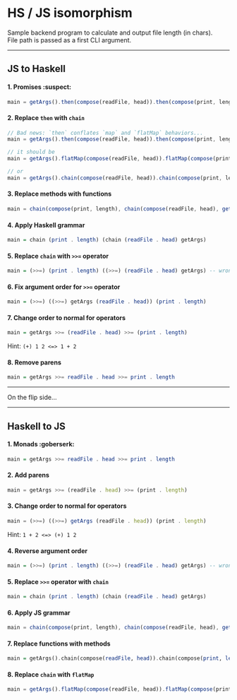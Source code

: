 # HS / JS isomorphism

Sample backend program to calculate and output file length (in chars).<br/>
File path is passed as a first CLI argument.

---

## JS to Haskell

#### 1. Promises :suspect:
```js
main = getArgs().then(compose(readFile, head)).then(compose(print, length))
```

#### 2. Replace `then` with `chain`
```js
// Bad news: `then` conflates `map` and `flatMap` behaviors... 
main = getArgs().then(compose(readFile, head)).then(compose(print, length)) 

// it should be
main = getArgs().flatMap(compose(readFile, head)).flatMap(compose(print, length))

// or
main = getArgs().chain(compose(readFile, head)).chain(compose(print, length))
```

#### 3. Replace methods with functions
```js
main = chain(compose(print, length), chain(compose(readFile, head), getArgs()))
```

#### 4. Apply Haskell grammar
```hs
main = chain (print . length) (chain (readFile . head) getArgs)
```

#### 5. Replace `chain` with `>>=` operator
```hs
main = (>>=) (print . length) ((>>=) (readFile . head) getArgs) -- wrong argument order
```

#### 6. Fix argument order for `>>=` operator
```hs
main = (>>=) ((>>=) getArgs (readFile . head)) (print . length)
```

#### 7. Change order to normal for operators
```hs
main = getArgs >>= (readFile . head) >>= (print . length)
```

Hint: `(+) 1 2 <=> 1 + 2`

#### 8. Remove parens
```hs
main = getArgs >>= readFile . head >>= print . length
```

---

On the flip side... 

---

## Haskell to JS

#### 1. Monads :goberserk: 
```hs
main = getArgs >>= readFile . head >>= print . length
```

#### 2. Add parens
```js
main = getArgs >>= (readFile . head) >>= (print . length)
```

#### 3. Change order to normal for operators
```js
main = (>>=) ((>>=) getArgs (readFile . head)) (print . length)
```

Hint: `1 + 2 <=> (+) 1 2`

#### 4. Reverse argument order
```hs
main = (>>=) (print . length) ((>>=) (readFile . head) getArgs) -- wrong argument order
```

#### 5. Replace `>>=` operator with `chain` 
```hs
main = chain (print . length) (chain (readFile . head) getArgs) 
```

#### 6. Apply JS grammar
```js
main = chain(compose(print, length), chain(compose(readFile, head), getArgs())) 
```

#### 7. Replace functions with methods
```hs
main = getArgs().chain(compose(readFile, head)).chain(compose(print, length))
```

#### 8. Replace `chain` with `flatMap`
```js
main = getArgs().flatMap(compose(readFile, head)).flatMap(compose(print, length))
```

